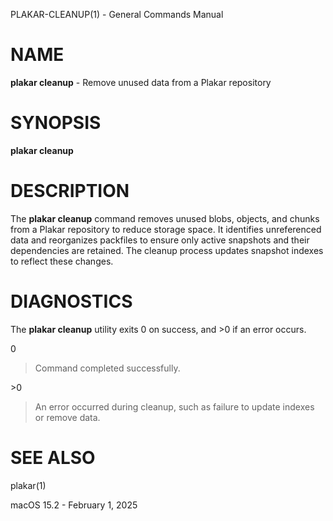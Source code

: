 PLAKAR-CLEANUP(1) - General Commands Manual

# NAME

**plakar cleanup** - Remove unused data from a Plakar repository

# SYNOPSIS

**plakar cleanup**

# DESCRIPTION

The
**plakar cleanup**
command removes unused blobs, objects, and chunks from a Plakar
repository to reduce storage space.
It identifies unreferenced data and reorganizes packfiles to ensure
only active snapshots and their dependencies are retained.
The cleanup process updates snapshot indexes to reflect these changes.

# DIAGNOSTICS

The **plakar cleanup** utility exits&#160;0 on success, and&#160;&gt;0 if an error occurs.

0

> Command completed successfully.

&gt;0

> An error occurred during cleanup, such as failure to update indexes or
> remove data.

# SEE ALSO

plakar(1)

macOS 15.2 - February 1, 2025
